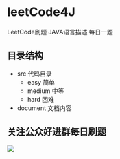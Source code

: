 # leetCode4J
LeetCode刷题 JAVA语言描述
每日一题
## 目录结构
- src 代码目录
    - easy 简单
    - medium 中等
    - hard 困难
- document 文档内容
## 关注公众好进群每日刷题
![](https://tva1.sinaimg.cn/large/00831rSTly1gdojqco0o3j30go0go18s.jpg)
